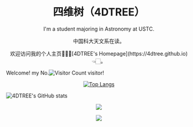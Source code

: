 <h1 align="center">四维树（4DTREE）</h1>
<p align="center">
I'm a student majoring in Astronomy at USTC. 
</p>
<p align="center">
中国科大天文系在读。
</p>
<p align="center">
欢迎访问我的个人主页🥳👉🏻[4DTREE's Homepage](https://4dtree.github.io)👈🏻。
</p>

Welcome! my No.<img src="https://profile-counter.glitch.me/4DTREE/count.svg" alt="Visitor Count"/> visitor!

<p align="center">
<a href="https://github.com/4DTREE/github-readme-stats">
  <img align="center" src="https://github-readme-stats.vercel.app/api/top-langs/?username=4DTREE&layout=compact" alt="Top Langs"/>
</a>
</p>

<img align="center" src="https://github-readme-stats.vercel.app/api?username=4DTREE&show_icons=true&theme=tokyonight" alt="4DTREE's GitHub stats"/>

<p align="center">
<a href="https://fxxkpython.com">
  <img align="center" src="https://github-profile-trophy.vercel.app/?username=4DTREE&row=1&column=4"/>
</a>
</p>

<p align="center">
<a href="https://fxxkpython.com">
  <img align="center" src="https://github-readme-stats.vercel.app/api?username=4DTREE&hide=contribs"/>
</a>
</p>
